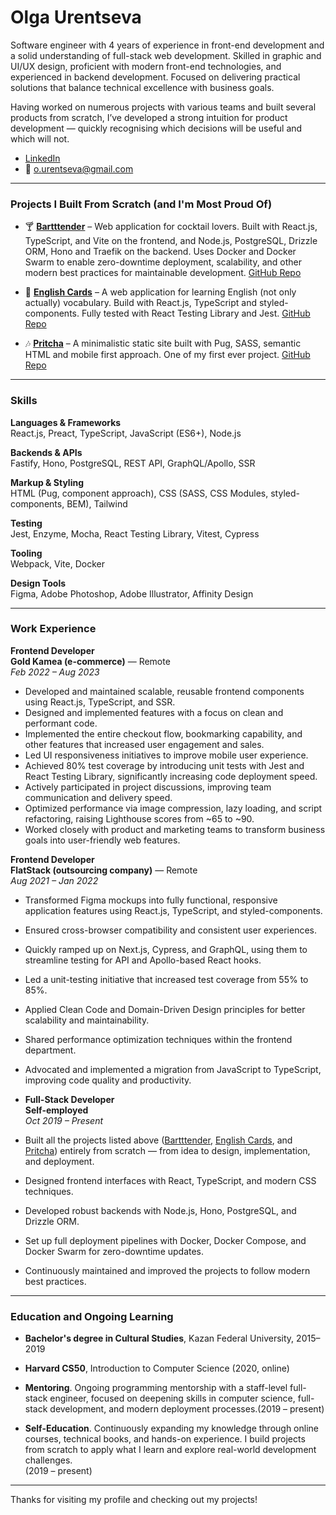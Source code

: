# Olga Urentseva

Software engineer with 4 years of experience in front-end development and a solid understanding of full-stack web development. Skilled in graphic and UI/UX design, proficient with modern front-end technologies, and experienced in backend development. Focused on delivering practical solutions that balance technical excellence with business goals.

Having worked on numerous projects with various teams and built several products from scratch, I’ve developed a strong intuition for product development — quickly recognising which decisions will be useful and which will not.

- [LinkedIn](https://www.linkedin.com/in/olga-urentseva/)
- 📧 o.urentseva@gmail.com

---


### Projects I Built From Scratch (and I'm Most Proud Of)

- 🍸 [**Bartttender**](https://bartttender.com/) – Web application for cocktail lovers. Built with React.js, TypeScript, and Vite on the frontend, and Node.js, PostgreSQL, Drizzle ORM, Hono and Traefik on the backend. Uses Docker and Docker Swarm to enable zero-downtime deployment, scalability, and other modern best practices for maintainable development.
  [GitHub Repo](https://github.com/olga-urentseva/bartender)

- 📖 [**English Cards**](https://english-cards.netlify.app/) – A web application for learning English (not only actually) vocabulary. Build with React.js, TypeScript and styled-components. Fully tested with React Testing Library and Jest. 
  [GitHub Repo](https://github.com/olga-urentseva/english-cards)

- 🎶 [**Pritcha**](https://pritcha.info/) – A minimalistic static site built with Pug, SASS, semantic HTML and mobile first approach. One of my first ever project. 
  [GitHub Repo](https://github.com/olga-urentseva/pritcha)

---

### Skills

**Languages & Frameworks**  
React.js, Preact, TypeScript, JavaScript (ES6+), Node.js

**Backends & APIs**  
Fastify, Hono, PostgreSQL, REST API, GraphQL/Apollo, SSR

**Markup & Styling**  
HTML (Pug, component approach), CSS (SASS, CSS Modules, styled-components, BEM), Tailwind

**Testing**  
Jest, Enzyme, Mocha, React Testing Library, Vitest, Cypress

**Tooling**  
Webpack, Vite, Docker

**Design Tools**  
Figma, Adobe Photoshop, Adobe Illustrator, Affinity Design


---

### Work Experience

**Frontend Developer**  
**Gold Kamea (e-commerce)** — Remote  
*Feb 2022 – Aug 2023*  
- Developed and maintained scalable, reusable frontend components using React.js, TypeScript, and SSR.  
- Designed and implemented features with a focus on clean and performant code.  
- Implemented the entire checkout flow, bookmarking capability, and other features that increased user engagement and sales.  
- Led UI responsiveness initiatives to improve mobile user experience.  
- Achieved 80% test coverage by introducing unit tests with Jest and React Testing Library, significantly increasing code deployment speed.  
- Actively participated in project discussions, improving team communication and delivery speed.  
- Optimized performance via image compression, lazy loading, and script refactoring, raising Lighthouse scores from ~65 to ~90.  
- Worked closely with product and marketing teams to transform business goals into user-friendly web features.

**Frontend Developer**  
**FlatStack (outsourcing company)** — Remote  
*Aug 2021 – Jan 2022*  
- Transformed Figma mockups into fully functional, responsive application features using React.js, TypeScript, and styled-components.  
- Ensured cross-browser compatibility and consistent user experiences.  
- Quickly ramped up on Next.js, Cypress, and GraphQL, using them to streamline testing for API and Apollo-based React hooks.  
- Led a unit-testing initiative that increased test coverage from 55% to 85%.  
- Applied Clean Code and Domain-Driven Design principles for better scalability and maintainability.  
- Shared performance optimization techniques within the frontend department.  
- Advocated and implemented a migration from JavaScript to TypeScript, improving code quality and productivity.
 
- **Full-Stack Developer**  
**Self-employed**  
*Oct 2019 – Present*  
- Built all the projects listed above ([Bartttender](https://bartttender.com/), [English Cards](https://english-cards.netlify.app/), and [Pritcha](https://pritcha.info/)) entirely from scratch — from idea to design, implementation, and deployment.  
- Designed frontend interfaces with React, TypeScript, and modern CSS techniques.  
- Developed robust backends with Node.js, Hono, PostgreSQL, and Drizzle ORM.  
- Set up full deployment pipelines with Docker, Docker Compose, and Docker Swarm for zero-downtime updates.  
- Continuously maintained and improved the projects to follow modern best practices.

---

### Education and Ongoing Learning

- **Bachelor's degree in Cultural Studies**, Kazan Federal University, 2015–2019  
- **Harvard CS50**, Introduction to Computer Science (2020, online)
  
- **Mentoring**. Ongoing programming mentorship with a staff-level full-stack engineer, focused on deepening skills in computer science, full-stack development, and modern deployment processes.(2019 – present)
- **Self-Education**. Continuously expanding my knowledge through online courses, technical books, and hands-on experience. I build projects from scratch to apply what I learn and explore real-world development challenges.  
(2019 – present)

---

Thanks for visiting my profile and checking out my projects!
